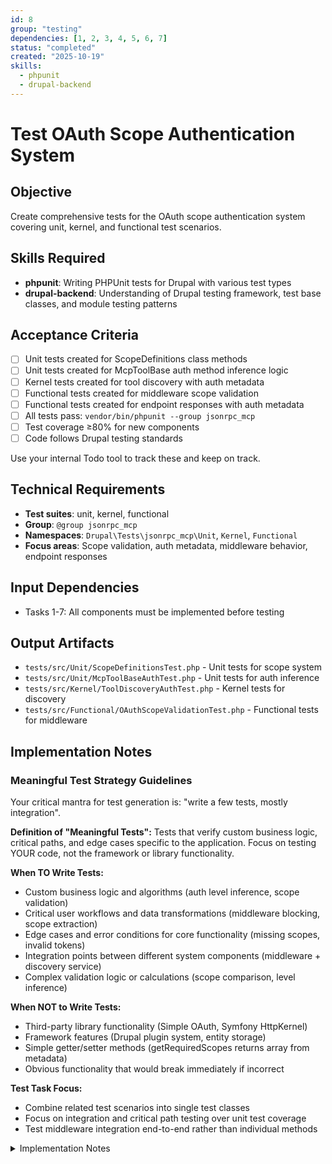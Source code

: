 ```yaml
---
id: 8
group: "testing"
dependencies: [1, 2, 3, 4, 5, 6, 7]
status: "completed"
created: "2025-10-19"
skills:
  - phpunit
  - drupal-backend
---
```

# Test OAuth Scope Authentication System

## Objective
Create comprehensive tests for the OAuth scope authentication system covering unit, kernel, and functional test scenarios.

## Skills Required
- **phpunit**: Writing PHPUnit tests for Drupal with various test types
- **drupal-backend**: Understanding of Drupal testing framework, test base classes, and module testing patterns

## Acceptance Criteria
- [ ] Unit tests created for ScopeDefinitions class methods
- [ ] Unit tests created for McpToolBase auth method inference logic
- [ ] Kernel tests created for tool discovery with auth metadata
- [ ] Functional tests created for middleware scope validation
- [ ] Functional tests created for endpoint responses with auth metadata
- [ ] All tests pass: `vendor/bin/phpunit --group jsonrpc_mcp`
- [ ] Test coverage ≥80% for new components
- [ ] Code follows Drupal testing standards

Use your internal Todo tool to track these and keep on track.

## Technical Requirements
- **Test suites**: unit, kernel, functional
- **Group**: `@group jsonrpc_mcp`
- **Namespaces**: `Drupal\Tests\jsonrpc_mcp\Unit`, `Kernel`, `Functional`
- **Focus areas**: Scope validation, auth metadata, middleware behavior, endpoint responses

## Input Dependencies
- Tasks 1-7: All components must be implemented before testing

## Output Artifacts
- `tests/src/Unit/ScopeDefinitionsTest.php` - Unit tests for scope system
- `tests/src/Unit/McpToolBaseAuthTest.php` - Unit tests for auth inference
- `tests/src/Kernel/ToolDiscoveryAuthTest.php` - Kernel tests for discovery
- `tests/src/Functional/OAuthScopeValidationTest.php` - Functional tests for middleware

## Implementation Notes

### Meaningful Test Strategy Guidelines

Your critical mantra for test generation is: "write a few tests, mostly integration".

**Definition of "Meaningful Tests":**
Tests that verify custom business logic, critical paths, and edge cases specific to the application. Focus on testing YOUR code, not the framework or library functionality.

**When TO Write Tests:**
- Custom business logic and algorithms (auth level inference, scope validation)
- Critical user workflows and data transformations (middleware blocking, scope extraction)
- Edge cases and error conditions for core functionality (missing scopes, invalid tokens)
- Integration points between different system components (middleware + discovery service)
- Complex validation logic or calculations (scope comparison, level inference)

**When NOT to Write Tests:**
- Third-party library functionality (Simple OAuth, Symfony HttpKernel)
- Framework features (Drupal plugin system, entity storage)
- Simple getter/setter methods (getRequiredScopes returns array from metadata)
- Obvious functionality that would break immediately if incorrect

**Test Task Focus:**
- Combine related test scenarios into single test classes
- Focus on integration and critical path testing over unit test coverage
- Test middleware integration end-to-end rather than individual methods

<details>
<summary>Implementation Notes</summary>

### Test 1: Unit Tests for ScopeDefinitions
**File**: `tests/src/Unit/ScopeDefinitionsTest.php`

```php
<?php

namespace Drupal\Tests\jsonrpc_mcp\Unit;

use Drupal\jsonrpc_mcp\OAuth\ScopeDefinitions;
use Drupal\Tests\UnitTestCase;

/**
 * Tests for OAuth scope definitions.
 *
 * @group jsonrpc_mcp
 */
class ScopeDefinitionsTest extends UnitTestCase {

  /**
   * Tests getScopes returns all defined scopes.
   */
  public function testGetScopes() {
    $scopes = ScopeDefinitions::getScopes();

    $this->assertIsArray($scopes);
    $this->assertCount(8, $scopes);
    $this->assertArrayHasKey('profile', $scopes);
    $this->assertArrayHasKey('content:read', $scopes);

    // Verify structure.
    $this->assertArrayHasKey('label', $scopes['profile']);
    $this->assertArrayHasKey('description', $scopes['profile']);
  }

  /**
   * Tests isValid with valid and invalid scopes.
   */
  public function testIsValid() {
    $this->assertTrue(ScopeDefinitions::isValid('profile'));
    $this->assertTrue(ScopeDefinitions::isValid('content:read'));
    $this->assertFalse(ScopeDefinitions::isValid('invalid:scope'));
    $this->assertFalse(ScopeDefinitions::isValid(''));
  }

  /**
   * Tests getScopeInfo returns correct data.
   */
  public function testGetScopeInfo() {
    $info = ScopeDefinitions::getScopeInfo('content:read');

    $this->assertIsArray($info);
    $this->assertEquals('Read Content', $info['label']);
    $this->assertStringContainsString('Read access', $info['description']);

    // Test invalid scope.
    $this->assertNull(ScopeDefinitions::getScopeInfo('invalid'));
  }

}
```

### Test 2: Unit Tests for Auth Level Inference
**File**: `tests/src/Unit/McpToolBaseAuthTest.php`

Test the complex inference logic:
- No auth metadata → level 'none'
- Auth with scopes, no level → inferred 'required'
- Auth with explicit level → use explicit
- Auth with empty scopes → level 'none'

### Test 3: Kernel Tests for Tool Discovery
**File**: `tests/src/Kernel/ToolDiscoveryAuthTest.php`

Test that:
- Tool discovery service finds tools with auth metadata
- Auth metadata is properly extracted from plugin definitions
- Tools without auth metadata return null

### Test 4: Functional Tests for Middleware
**File**: `tests/src/Functional/OAuthScopeValidationTest.php`

Test end-to-end scenarios:
- Tool with required scopes + valid token → pass through
- Tool with required scopes + missing scopes → 403 error
- Tool with required scopes + no token → 403 error
- Tool with level 'none' + no token → pass through
- Error response includes required_scopes, missing_scopes, current_scopes

### Test 5: Functional Tests for Endpoint Responses
**File**: `tests/src/Functional/ToolListAuthMetadataTest.php`

Test that:
- `/mcp/tools/list` includes auth metadata in annotations
- Tools without auth don't have auth annotation
- Auth metadata structure matches MCP specification

### Running Tests

```bash
# All OAuth scope tests
vendor/bin/phpunit --group jsonrpc_mcp

# Specific test suite
vendor/bin/phpunit tests/src/Unit/ScopeDefinitionsTest.php

# With coverage
vendor/bin/phpunit --group jsonrpc_mcp --coverage-html coverage/
```

### Coverage Targets
Aim for ≥80% coverage on:
- `src/OAuth/ScopeDefinitions.php` - 100% (simple class)
- `src/Plugin/McpToolBase.php` - 90% (auth methods)
- `src/Middleware/OAuthScopeValidator.php` - 85% (middleware logic)

Don't obsess over 100% coverage; focus on meaningful tests that catch real bugs.

### Verification
After implementation:
1. Run all tests: `vendor/bin/phpunit --group jsonrpc_mcp`
2. Check coverage: `vendor/bin/phpunit --group jsonrpc_mcp --coverage-text`
3. Verify tests follow Drupal standards: `vendor/bin/phpcs --standard=Drupal,DrupalPractice tests/`
4. Ensure all success criteria from plan are validated by tests
</details>
